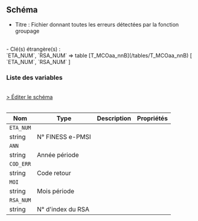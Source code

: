 ## Schéma

- Titre : Fichier donnant toutes les erreurs détectées par la fonction groupage
<br />
- Clé(s) étrangère(s) : <br />
`ETA_NUM`, `RSA_NUM` => table [T_MCOaa_nnB](/tables/T_MCOaa_nnB) [ `ETA_NUM`, `RSA_NUM` ]<br />

### Liste des variables
<br />
<div>
    <a href="https://gitlab.com/healthdatahub/schema-snds/edit/master/schemas/PMSI/PMSI%20MCO/T_MCOaa_nnLEG.json"  
    arget="_blank" rel="noopener noreferrer">> Éditer le schéma</a>
    <OutboundLink />
</div>
<br />

Nom|Type|Description|Propriétés
-|-|-|-
`ETA_NUM`|
string|N° FINESS e-PMSI||
`ANN`|
string|Année période||
`COD_ERR`|
string|Code retour||
`MOI`|
string|Mois période||
`RSA_NUM`|
string|N° d&#x27;index du RSA||

